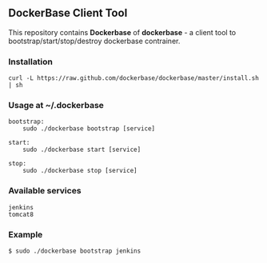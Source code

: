 ## DockerBase Client Tool


This repository contains **Dockerbase** of **dockerbase** - a client tool to bootstrap/start/stop/destroy dockerbase contrainer.


### Installation

    curl -L https://raw.github.com/dockerbase/dockerbase/master/install.sh | sh

### Usage at ~/.dockerbase

    bootstrap:
        sudo ./dockerbase bootstrap [service]

    start:
        sudo ./dockerbase start [service]

    stop:
        sudo ./dockerbase stop [service]

### Available services

    jenkins
    tomcat8

### Example

    $ sudo ./dockerbase bootstrap jenkins
